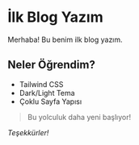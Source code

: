 # İlk Blog Yazım

Merhaba! Bu benim ilk blog yazım.

## Neler Öğrendim?

- Tailwind CSS
- Dark/Light Tema
- Çoklu Sayfa Yapısı

> Bu yolculuk daha yeni başlıyor!

*Teşekkürler!*

